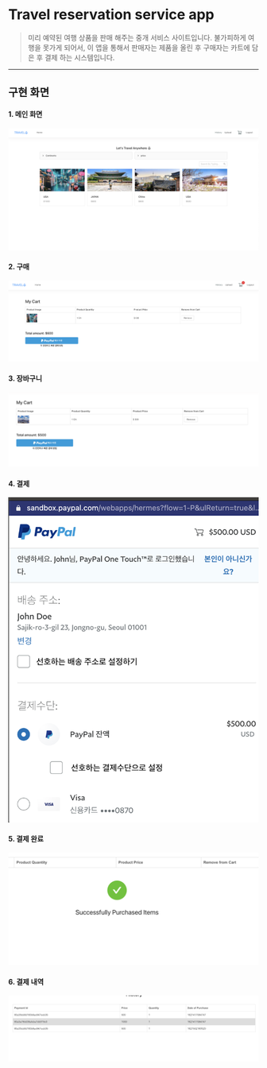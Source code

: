 
# Travel reservation service app


> 미리 예약된 여행 상품을 판매 해주는 중개 서비스 사이트입니다.
> 불가피하게 여행을 못가게 되어서, 이 앱을 통해서 판매자는 제품을 올린 후 구매자는 카트에 담은 후 결제 하는 시스템입니다. 

---

## 구현 화면

#### 1. 메인 화면
![](./image/1.png)

#### 2. 구매
![](./image/2.png)

#### 3. 장바구니
![](./image/3.png)

#### 4. 결제
![](./image/4.png)

#### 5. 결제 완료
![](./image/5.png)

#### 6. 결제 내역
![](./image/6.png)


